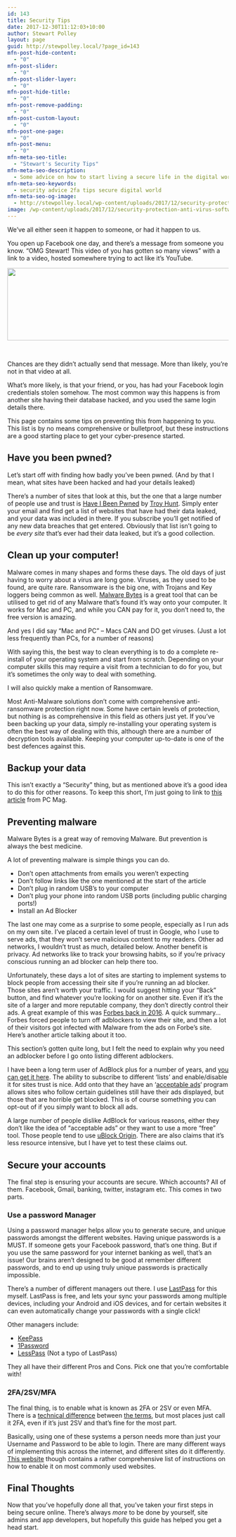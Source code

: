 ```yaml
---
id: 143
title: Security Tips
date: 2017-12-30T11:12:03+10:00
author: Stewart Polley
layout: page
guid: http://stewpolley.local/?page_id=143
mfn-post-hide-content:
  - "0"
mfn-post-slider:
  - "0"
mfn-post-slider-layer:
  - "0"
mfn-post-hide-title:
  - "0"
mfn-post-remove-padding:
  - "0"
mfn-post-custom-layout:
  - "0"
mfn-post-one-page:
  - "0"
mfn-post-menu:
  - "0"
mfn-meta-seo-title:
  - "Stewart's Security Tips"
mfn-meta-seo-description:
  - Some advice on how to start living a secure life in the digital world
mfn-meta-seo-keywords:
  - security advice 2fa tips secure digital world
mfn-meta-seo-og-image:
  - http://stewpolley.local/wp-content/uploads/2017/12/security-protection-anti-virus-software-60504-1024x683.jpeg
image: /wp-content/uploads/2017/12/security-protection-anti-virus-software-60504-1024x683-219x146.jpeg
---
```

We&#8217;ve all either seen it happen to someone, or had it happen to us.

You open up Facebook one day, and there&#8217;s a message from someone you know. &#8220;OMG Stewart! This video of you has gotten so many views&#8221; with a link to a video, hosted somewhere trying to act like it&#8217;s YouTube.

<img loading="lazy" class="wp-image-213 size-full aligncenter" src="http://stewpolley.local/wp-content/uploads/2018/01/Screen-Shot-2018-01-12-at-4.42.47-pm.png" alt="" width="507" height="165" srcset="http://stewpolley.local/wp-content/uploads/2018/01/Screen-Shot-2018-01-12-at-4.42.47-pm.png 507w, http://stewpolley.local/wp-content/uploads/2018/01/Screen-Shot-2018-01-12-at-4.42.47-pm-300x98.png 300w, http://stewpolley.local/wp-content/uploads/2018/01/Screen-Shot-2018-01-12-at-4.42.47-pm-260x85.png 260w, http://stewpolley.local/wp-content/uploads/2018/01/Screen-Shot-2018-01-12-at-4.42.47-pm-50x16.png 50w, http://stewpolley.local/wp-content/uploads/2018/01/Screen-Shot-2018-01-12-at-4.42.47-pm-150x49.png 150w" sizes="(max-width: 507px) 100vw, 507px" /> 

&nbsp;

Chances are they didn&#8217;t actually send that message. More than likely, you&#8217;re not in that video at all.

What&#8217;s more likely, is that your friend, or you, has had your Facebook login credentials stolen somehow. The most common way this happens is from another site having their database hacked, and you used the same login details there.

This page contains some tips on preventing this from happening to you. This list is by no means comprehensive or bulletproof, but these instructions are a good starting place to get your cyber-presence started.

## Have you been pwned?

Let&#8217;s start off with finding how badly you&#8217;ve been pwned. (And by that I mean, what sites have been hacked and had your details leaked)

There&#8217;s a number of sites that look at this, but the one that a large number of people use and trust is [Have I Been Pwned](https://haveibeenpwned.com/) by [Troy Hunt](https://www.troyhunt.com/). Simply enter your email and find get a list of websites that have had their data leaked, and your data was included in there. If you subscribe you&#8217;ll get notified of any new data breaches that get entered. Obviously that list isn&#8217;t going to be _every site_ that&#8217;s ever had their data leaked, but it&#8217;s a good collection.

## Clean up your computer!

Malware comes in many shapes and forms these days. The old days of just having to worry about a virus are long gone. Viruses, as they used to be found, are quite rare. Ransomware is the big one, with Trojans and Key loggers being common as well. [Malware Bytes](https://www.malwarebytes.com/) is a great tool that can be utilised to get rid of any Malware that&#8217;s found it&#8217;s way onto your computer. It works for Mac and PC, and while you CAN pay for it, you don&#8217;t need to, the free version is amazing.

And yes I did say &#8220;Mac and PC&#8221; &#8211; Macs CAN and DO get viruses. (Just a lot less frequently than PCs, for a number of reasons)

With saying this, the best way to clean everything is to do a complete re-install of your operating system and start from scratch. Depending on your computer skills this may require a visit from a technician to do for you, but it&#8217;s sometimes the only way to deal with something.

I will also quickly make a mention of Ransomware.

Most Anti-Malware solutions don&#8217;t come with comprehensive anti-ransomware protection right now. Some have certain levels of protection, but nothing is as comprehensive in this field as others just yet. If you&#8217;ve been backing up your data, simply re-installing your operating system is often the best way of dealing with this, although there are a number of decryption tools available. Keeping your computer up-to-date is one of the best defences against this.

## Backup your data

This isn&#8217;t exactly a &#8220;Security&#8221; thing, but as mentioned above it&#8217;s a good idea to do this for other reasons. To keep this short, I&#8217;m just going to link to [this article](http://au.pcmag.com/backup-products-1/9602/feature/the-beginners-guide-to-pc-backup) from PC Mag.

## Preventing malware

Malware Bytes is a great way of removing Malware. But prevention is always the best medicine.

A lot of preventing malware is simple things you can do.

  * Don&#8217;t open attachments from emails you weren&#8217;t expecting
  * Don&#8217;t follow links like the one mentioned at the start of the article
  * Don&#8217;t plug in random USB&#8217;s to your computer
  * Don&#8217;t plug your phone into random USB ports (including public charging ports!)
  * Install an Ad Blocker

The last one may come as a surprise to some people, especially as I run ads on my own site. I&#8217;ve placed a certain level of trust in Google, who I use to serve ads, that they won&#8217;t serve malicious content to my readers. Other ad networks, I wouldn&#8217;t trust as much, detailed below. Another benefit is privacy. Ad networks like to track your browsing habits, so if you&#8217;re privacy conscious running an ad blocker can help there too.

Unfortunately, these days a lot of sites are starting to implement systems to block people from accessing their site if you&#8217;re running an ad blocker. Those sites aren&#8217;t worth your traffic. I would suggest hitting your &#8220;Back&#8221; button, and find whatever you&#8217;re looking for on another site. Even if it&#8217;s the site of a larger and more reputable company, they don&#8217;t directly control their ads. A great example of this was [Forbes back in 2016](http://www.networkworld.com/article/3021113/security/forbes-malware-ad-blocker-advertisements.html). A quick summary&#8230; Forbes forced people to turn off adblockers to view their site, and then a lot of their visitors got infected with Malware from the ads on Forbe&#8217;s site. Here&#8217;s another article talking about it too.

This section&#8217;s gotten quite long, but I felt the need to explain why you need an adblocker before I go onto listing different adblockers.

I have been a long term user of AdBlock plus for a number of years, and [you can get it here](https://adblockplus.org). The ability to subscribe to different &#8216;lists&#8217; and enable/disable it for sites trust is nice. Add onto that they have an &#8216;[acceptable ads](https://adblockplus.org/acceptable-ads)&#8216; program allows sites who follow certain guidelines still have their ads displayed, but those that are horrible get blocked. This is of course something you can opt-out of if you simply want to block all ads.

A large number of people dislike AdBlock for various reasons, either they don&#8217;t like the idea of &#8220;acceptable ads&#8221; or they want to use a more &#8220;free&#8221; tool. Those people tend to use [uBlock Origin](https://www.ublock.org/). There are also claims that it&#8217;s less resource intensive, but I have yet to test these claims out.

## Secure your accounts

The final step is ensuring your accounts are secure. Which accounts? All of them. Facebook, Gmail, banking, twitter, instagram etc. This comes in two parts.

### Use a password Manager

Using a password manager helps allow you to generate secure, and unique passwords amongst the different websites. Having unique passwords is a MUST. If someone gets your Facebook password, that&#8217;s one thing. But if you use the same password for your internet banking as well, that&#8217;s an issue! Our brains aren&#8217;t designed to be good at remember different passwords, and to end up using truly unique passwords is practically impossible.

There&#8217;s a number of different managers out there. I use [LastPass](https://www.lastpass.com/) for this myself. LastPass is free, and lets your sync your passwords among multiple devices, including your Android and iOS devices, and for certain websites it can even automatically change your passwords with a single click!

Other managers include:

  * [KeePass](http://keepass.info/)
  * [1Password](https://1password.com/)
  * [LessPass](https://lesspass.com/) (Not a typo of LastPass)

They all have their different Pros and Cons. Pick one that you&#8217;re comfortable with!

### 2FA/2SV/MFA

The final thing, is to enable what is known as 2FA or 2SV or even MFA. There is a [technical difference](https://www.grahamcluley.com/factor-authentication-2fa-versus-step-verification-2sv/) between [the terms](https://blog.centrify.com/2fa-mfa-difference/), but most places just call it 2FA, even if it&#8217;s just 2SV and that&#8217;s fine for the most part.

Basically, using one of these systems a person needs more than just your Username and Password to be able to login. There are many different ways of implementing this across the internet, and different sites do it differently. [This website](https://www.turnon2fa.com/) though contains a rather comprehensive list of instructions on how to enable it on most commonly used websites.

## Final Thoughts

Now that you&#8217;ve hopefully done all that, you&#8217;ve taken your first steps in being secure online. There&#8217;s always _more_ to be done by yourself, site admins and app developers, but hopefully this guide has helped you get a head start.